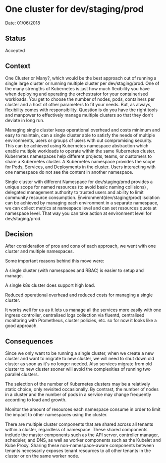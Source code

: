# One cluster for dev/staging/prod

Date: 01/06/2018

## Status

Accepted

## Context

One Cluster or Many?, which would be the best approach out of running a single large cluster or running multiple cluster per dev/staging/prod. One of the many strengths of Kubernetes is just how much flexibility you have when deploying and operating the orchestrator for your containerised workloads. You get to choose the number of nodes, pods, containers per cluster and a host of other parameters to fit your needs. But, as always, flexibility comes with responsibility. Question is do you have the right tools and manpower to effectively manage multiple clusters so that they don't deviate in long run.

Managing single cluster keep operational overhead and costs minimum and easy to maintain, can a single cluster able to satisfy the needs of multiple environments, users or groups of users with out compromising security. This can be achieved using Kubernetes namespace abstraction which enable multiple workloads to operate within the same Kubernetes cluster. Kubernetes namespaces help different projects, teams, or customers to share a Kubernetes cluster. A Kubernetes namespace provides the scope for Pods, Services, and Deployments in the cluster. Users interacting with one namespace do not see the content in another namespace.

Single cluster with different Namespace for dev/staging/prod provides a unique scope for named resources (to avoid basic naming collisions) , delegated management authority to trusted users and ability to limit community resource consumption. Environment(dev/staging/prod) isolation can be achieved by managing each environment in a separate namespace, we can collect metrics at namespace level and can set resources quota at namespace level. That way you can take action at environment level for dev/staging/prod.


## Decision

After consideration of pros and cons of each approach, we went with one cluster and multiple namespaces.

Some important reasons behind this move were:

A single cluster (with namespaces and RBAC) is easier to setup and manage. 

A single k8s cluster does support high load. 

Reduced operational overhead and reduced costs for managing a single cluster.

It works well for us as it lets us manage all the services more easily with one ingress controller, centralised logs collection via fluentd, centralised monitoring with Prometheus, cluster policies, etc. so for now it looks like a good approach.


## Consequences

Since we only want to be running a single cluster, when we create a new cluster and want to migrate to new cluster, we will need to shut down old cluster as soon as it's no longer needed. Also services migrate from old cluster to new cluster sooner will avoid the complexities of running two parallel clusters.

The selection of the number of Kubernetes clusters may be a relatively static choice, only revisited occasionally. By contrast, the number of nodes in a cluster and the number of pods in a service may change frequently according to load and growth.

Monitor the amount of resources each namespace consume in order to limit the impact to other namespaces using the cluster.

There are multiple cluster components that are shared across all tenants within a cluster, regardless of namespace. These shared components include the master components such as the API server, controller manager, scheduler, and DNS, as well as worker components such as the Kubelet and Kube Proxy. Sharing these non-namespace-aware components between tenants necessarily exposes tenant resources to all other tenants in the cluster or on the same worker node.
